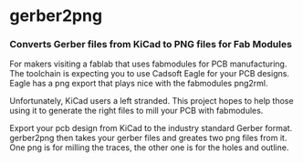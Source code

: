 # gerber2png

### Converts Gerber files from KiCad to PNG files for Fab Modules 

For makers visiting a fablab that uses fabmodules for PCB manufacturing.
The toolchain is expecting you to use Cadsoft Eagle for your PCB designs.
Eagle has a png export that plays nice with the fabmodules png2rml.

Unfortunately, KiCad users a left stranded. This project hopes to help
those using it to generate the right files to mill your PCB with fabmodules.

Export your pcb design from KiCad to the industry standard Gerber format.
gerber2png then takes your gerber files and greates two png files from it.
One png is for milling the traces, the other one is for the holes and outline.

